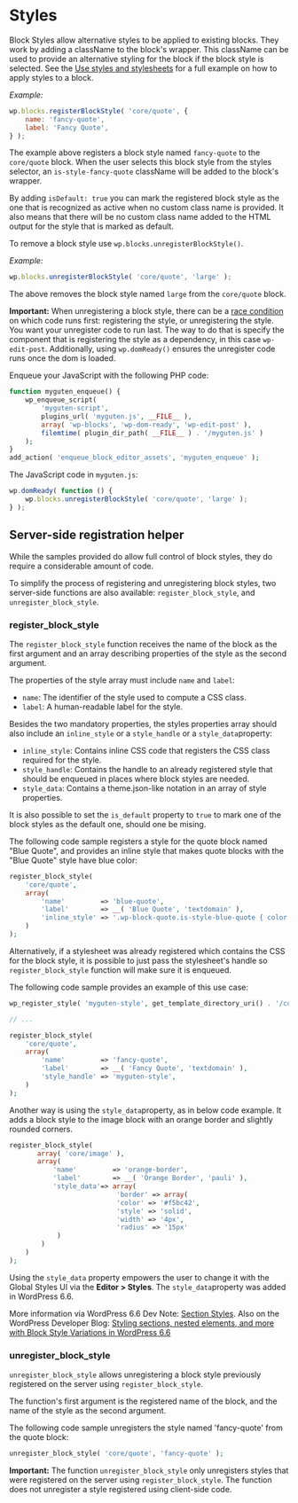 # Styles

Block Styles allow alternative styles to be applied to existing blocks. They work by adding a className to the block's wrapper. This className can be used to provide an alternative styling for the block if the block style is selected. See the [Use styles and stylesheets](/docs/how-to-guides/block-tutorial/applying-styles-with-stylesheets.md) for a full example on how to apply styles to a block.

_Example:_

```js
wp.blocks.registerBlockStyle( 'core/quote', {
	name: 'fancy-quote',
	label: 'Fancy Quote',
} );
```

The example above registers a block style named `fancy-quote` to the `core/quote` block. When the user selects this block style from the styles selector, an `is-style-fancy-quote` className will be added to the block's wrapper.

By adding `isDefault: true` you can mark the registered block style as the one that is recognized as active when no custom class name is provided. It also means that there will be no custom class name added to the HTML output for the style that is marked as default.

To remove a block style use `wp.blocks.unregisterBlockStyle()`.

_Example:_

```js
wp.blocks.unregisterBlockStyle( 'core/quote', 'large' );
```

The above removes the block style named `large` from the `core/quote` block.

**Important:** When unregistering a block style, there can be a [race condition](https://en.wikipedia.org/wiki/Race_condition) on which code runs first: registering the style, or unregistering the style. You want your unregister code to run last. The way to do that is specify the component that is registering the style as a dependency, in this case `wp-edit-post`. Additionally, using `wp.domReady()` ensures the unregister code runs once the dom is loaded.

Enqueue your JavaScript with the following PHP code:

```php
function myguten_enqueue() {
	wp_enqueue_script(
		'myguten-script',
		plugins_url( 'myguten.js', __FILE__ ),
		array( 'wp-blocks', 'wp-dom-ready', 'wp-edit-post' ),
		filemtime( plugin_dir_path( __FILE__ ) . '/myguten.js' )
	);
}
add_action( 'enqueue_block_editor_assets', 'myguten_enqueue' );
```

The JavaScript code in `myguten.js`:

```js
wp.domReady( function () {
	wp.blocks.unregisterBlockStyle( 'core/quote', 'large' );
} );
```

## Server-side registration helper

While the samples provided do allow full control of block styles, they do require a considerable amount of code.

To simplify the process of registering and unregistering block styles, two server-side functions are also available: `register_block_style`, and `unregister_block_style`.

### register_block_style

The `register_block_style` function receives the name of the block as the first argument and an array describing properties of the style as the second argument.

The properties of the style array must include `name` and `label`:

-   `name`: The identifier of the style used to compute a CSS class.
-   `label`: A human-readable label for the style.

Besides the two mandatory properties, the styles properties array should also include an `inline_style` or a `style_handle` or a `style_data`property:

-   `inline_style`: Contains inline CSS code that registers the CSS class required for the style.
-   `style_handle`: Contains the handle to an already registered style that should be enqueued in places where block styles are needed.
-   `style_data`: Contains a theme.json-like notation in an array of style properties.

It is also possible to set the `is_default` property to `true` to mark one of the block styles as the default one, should one be mising.

The following code sample registers a style for the quote block named "Blue Quote", and provides an inline style that makes quote blocks with the "Blue Quote" style have blue color:

```php
register_block_style(
    'core/quote',
    array(
        'name'         => 'blue-quote',
        'label'        => __( 'Blue Quote', 'textdomain' ),
        'inline_style' => '.wp-block-quote.is-style-blue-quote { color: blue; }',
    )
);
```

Alternatively, if a stylesheet was already registered which contains the CSS for the block style, it is possible to just pass the stylesheet's handle so `register_block_style` function will make sure it is enqueued.

The following code sample provides an example of this use case:

```php
wp_register_style( 'myguten-style', get_template_directory_uri() . '/custom-style.css' );

// ...

register_block_style(
    'core/quote',
    array(
        'name'         => 'fancy-quote',
        'label'        => __( 'Fancy Quote', 'textdomain' ),
        'style_handle' => 'myguten-style',
    )
);
```
Another way is using the `style_data`property, as in below code example. It adds a block style to the image block with an orange border and slightly rounded corners.

```php
register_block_style(
       array( 'core/image' ),
       array(
           'name'         => 'orange-border',
           'label'        => __( 'Orange Border', 'pauli' ),
           'style_data'=> array(
                           'border' => array(
                           'color' => '#f5bc42',
                           'style' => 'solid',
                           'width' => '4px',
                           'radius' => '15px'
            )
        )
    )
);
```
Using the `style_data` property empowers the user to change it with the Global Styles UI via the **Editor > Styles**. The `style_data`property was added in WordPress 6.6.

More information via WordPress 6.6 Dev Note: [Section Styles](https://make.wordpress.org/core/2024/06/24/section-styles/).
Also on the WordPress Developer Blog: [Styling sections, nested elements, and more with Block Style Variations in WordPress 6.6](https://developer.wordpress.org/news/2024/06/styling-sections-nested-elements-and-more-with-block-style-variations-in-wordpress-6-6/)

### unregister_block_style

`unregister_block_style` allows unregistering a block style previously registered on the server using `register_block_style`.

The function's first argument is the registered name of the block, and the name of the style as the second argument.

The following code sample unregisters the style named 'fancy-quote' from the quote block:

```php
unregister_block_style( 'core/quote', 'fancy-quote' );
```

**Important:** The function `unregister_block_style` only unregisters styles that were registered on the server using `register_block_style`. The function does not unregister a style registered using client-side code.
